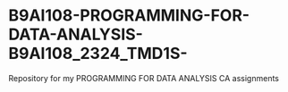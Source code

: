 # B9AI108-PROGRAMMING-FOR-DATA-ANALYSIS-B9AI108_2324_TMD1S-
Repository for  my PROGRAMMING FOR DATA ANALYSIS CA assignments
